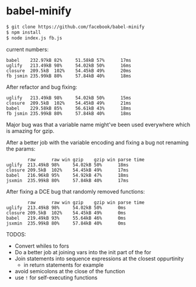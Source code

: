# babel-minify

```sh
$ git clone https://github.com/facebook/babel-minify
$ npm install
$ node index.js fb.js
```


current numbers:
```
babel    232.97kB 82%     51.58kB 57%      17ms
uglify   213.49kB 98%     54.02kB 50%      16ms
closure  209.5kB  102%    54.45kB 49%      20ms
fb jsmin 235.99kB 80%     57.84kB 40%      18ms
```

After refactor and bug fixing:
```
uglify   213.49kB 98%     54.02kB 50%      15ms
closure  209.5kB  102%    54.45kB 49%      21ms
babel    229.58kB 85%     56.61kB 43%      18ms
fb jsmin 235.99kB 80%     57.84kB 40%      18ms
```

Major bug was that a variable name might've been used everywhere which is amazing for gzip.

After a better job with the variable encoding and fixing a bug not renaming the params:
```
        raw      raw win gzip    gzip win parse time
uglify  213.49kB 98%     54.02kB 50%      18ms
closure 209.5kB  102%    54.45kB 49%      17ms
babel   216.96kB 95%     54.92kB 47%      18ms
jsxmin  235.99kB 80%     57.84kB 40%      17ms
```

After fixing a DCE bug that randomly removed functions:
```
        raw      raw win gzip    gzip win parse time
uglify  213.49kB 98%     54.02kB 50%      0ms
closure 209.5kB  102%    54.45kB 49%      0ms
babel   219.49kB 93%     55.64kB 46%      0ms
jsxmin  235.99kB 80%     57.84kB 40%      0ms
```

TODOS:

- Convert whiles to fors
- Do a better job at joining vars into the init part of the for
- Join statements into sequence expressions at the closest oppurtinity
  - in return statements for example
- avoid semicolons at the close of the function
- use `!` for self-executing functions
